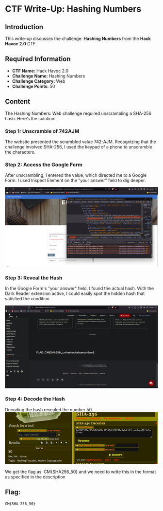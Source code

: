 # CTF Write-Up: Hashing Numbers

## Introduction

This write-up discusses the challenge: **Hashing Numbers** from the **Hack Havoc 2.0** CTF.

## Required Information

- **CTF Name:** Hack Havoc 2.0
- **Challenge Name:** Hashing Numbers
- **Challenge Category:** Web
- **Challenge Points:** 50

## Content
The Hashing Numbers: Web challenge required unscrambling a SHA-256 hash. Here’s the solution:
### Step 1: Unscramble of 742AJM
The website presented the scrambled value 742-AJM. Recognizing that the challenge involved SHA-256, I used the keypad of a phone to unscramble the characters.

### Step 2: Access the Google Form
After unscrambling, I entered the value, which directed me to a Google Form. I used Inspect Element on the "your answer" field to dig deeper.

![](src\images\25.png)

### Step 3: Reveal the Hash
In the Google Form's "your answer" field, I found the actual hash. With the Dark Reader extension active, I could easily spot the hidden hash that satisfied the condition.

![](src\images\26.png)

### Step 4: Decode the Hash
Decoding the hash revealed the number 50. 
![](src\images\27.png)

We get the flag as: CM{SHA256_50} and we need to write this in the format as specified in the description

## Flag: 
    CM{SHA-256_50}
                 


